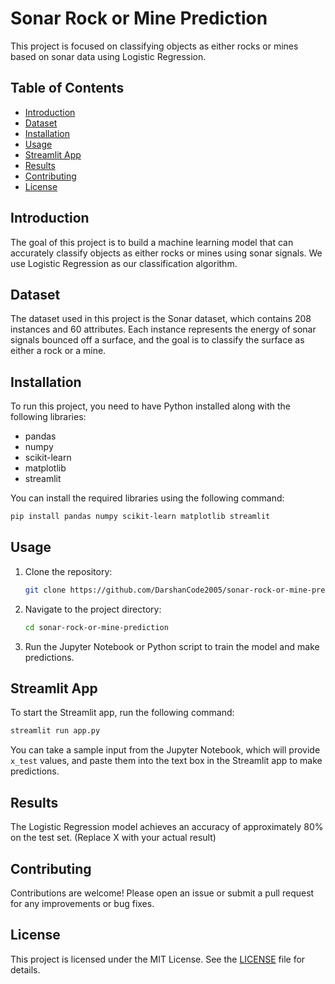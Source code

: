 # Sonar Rock or Mine Prediction

This project is focused on classifying objects as either rocks or mines based on sonar data using Logistic Regression.

## Table of Contents
- [Introduction](#introduction)
- [Dataset](#dataset)
- [Installation](#installation)
- [Usage](#usage)
- [Streamlit App](#streamlit-app)
- [Results](#results)
- [Contributing](#contributing)
- [License](#license)

## Introduction
The goal of this project is to build a machine learning model that can accurately classify objects as either rocks or mines using sonar signals. We use Logistic Regression as our classification algorithm.

## Dataset
The dataset used in this project is the Sonar dataset, which contains 208 instances and 60 attributes. Each instance represents the energy of sonar signals bounced off a surface, and the goal is to classify the surface as either a rock or a mine.

## Installation
To run this project, you need to have Python installed along with the following libraries:
- pandas
- numpy
- scikit-learn
- matplotlib
- streamlit

You can install the required libraries using the following command:
```bash
pip install pandas numpy scikit-learn matplotlib streamlit
```

## Usage
1. Clone the repository:
    ```bash
    git clone https://github.com/DarshanCode2005/sonar-rock-or-mine-prediction.git
    ```
2. Navigate to the project directory:
    ```bash
    cd sonar-rock-or-mine-prediction
    ```
3. Run the Jupyter Notebook or Python script to train the model and make predictions.

## Streamlit App
To start the Streamlit app, run the following command:
```bash
streamlit run app.py
```
You can take a sample input from the Jupyter Notebook, which will provide `x_test` values, and paste them into the text box in the Streamlit app to make predictions.

## Results
The Logistic Regression model achieves an accuracy of approximately 80% on the test set. (Replace X with your actual result)

## Contributing
Contributions are welcome! Please open an issue or submit a pull request for any improvements or bug fixes.

## License
This project is licensed under the MIT License. See the [LICENSE](LICENSE) file for details.